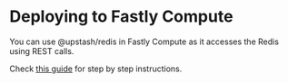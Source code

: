 # Deploying to Fastly Compute

You can use @upstash/redis in Fastly Compute as it accesses the Redis using REST calls.

Check [this guide](https://blog.upstash.com/fastly-compute-edge-with-redis) for step by step instructions.
